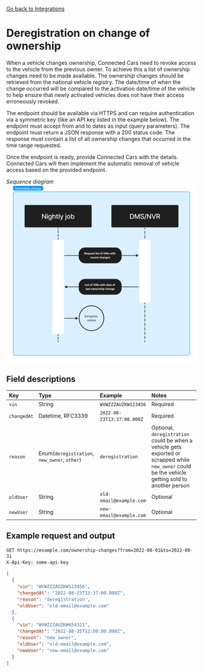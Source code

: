 [Go back to Integrations](./integrations/intro)

# Deregistration on change of ownership
When a vehicle changes ownership, Connected Cars need to revoke access to the vehicle from the previous owner. To achieve this a list of ownership changes need to be made available. The ownership changes should be retrieved from the national vehicle registry. The date/time of when the change occurred will be compared to the activation date/time of the vehicle to help ensure that newly activated vehicles does not have their access erroneously revoked.

The endpoint should be available via HTTPS and can require authentication via a symmetric key (like an API key listed in the example below). The endpoint must accept from and to dates as input (query parameters). The endpoint must return a JSON response with a 200 status code. The response must contain a list of all ownership changes that occurred in the time range requested.

Once the endpoint is ready, provide Connected Cars with the details. Connected Cars will then implement the automatic removal of vehicle access based on the provided endpoint.

_Sequence diagram_
![Sequence diagram](./ownership-change-sequence-diagram.png)

## Field descriptions
| Key            | Type                                         | Example                    | Notes    |
|:---------------|:---------------------------------------------|:---------------------------|:---------|
| `vin`          | String                                       | `WVWZZZAUZKW123456`        | Required |
| `changedAt`    | Datetime, RFC3339                            | `2022-08-23T13:37:00.000Z` | Required |
| `reason`       | Enum(`deregistration`, `new_owner`, `other`) | `deregistration`           | Optional, `deregistration` could be when a vehicle gets exported or scrapped while `new_owner` could be the vehicle getting sold to another person |
| `oldUser`      | String                                       | `old-email@example.com`    | Optional |
| `newUser`      | String                                       | `new-email@example.com`    | Optional |

## Example request and output
```
GET https://example.com/ownership-changes?from=2022-08-01&to=2022-08-31
X-Api-Key: some-api-key
```

```json
[
  {
    "vin": "WVWZZZAUZKW123456",
    "changedAt": "2022-08-23T13:37:00.000Z",
    "reason": "deregistration",
    "oldUser": "old-email@example.com"
  },
  {
    "vin": "WVWZZZAUZKW654321",
    "changedAt": "2022-08-25T12:00:00.000Z",
    "reason": "new_owner",
    "oldUser": "old-email@example.com",
    "newUser": "new-email@example.com"
  }
]
```

